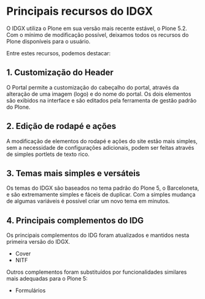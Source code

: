 # Principais recursos do IDGX

O IDGX utiliza o Plone em sua versão mais recente estável, o Plone 5.2. Com o mínimo de modificação possível, deixamos todos os recursos do Plone disponíveis para o usuário.

Entre estes recursos, podemos destacar:

## 1. Customização do Header
O Portal permite a customização do cabeçalho do portal, através da alteração de uma imagem (logo) e do nome do portal. Os dois elementos são exibidos na interface e são editados pela ferramenta de gestão padrão do Plone.

## 2. Edição de rodapé e ações
A modificação de elementos do rodapé e ações do site estão mais simples, sem a necessidade de configurações adicionais, podem ser feitas através de simples portlets de texto rico.

## 3. Temas mais simples e versáteis
Os temas do IDGX são baseados no tema padrão do Plone 5, o Barceloneta, e são extremamente simples e fáceis de duplicar. Com a simples mudança de algumas variáveis é possivel criar um novo tema em minutos.

## 4. Principais complementos do IDG
Os principais complementos do IDG foram atualizados e mantidos nesta primeira versão do IDGX.

* Cover
* NITF

Outros complementos foram substituídos por funcionalidades similares mais adequadas para o Plone 5:

* Formulários